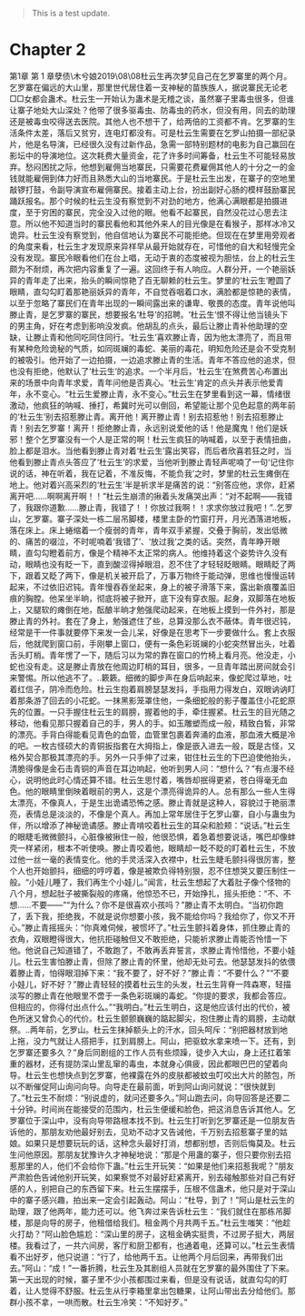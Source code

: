> This is a test update.
# Chapter 2

第1章 第 1 章孽债\\木兮娘2019\08\08杜云生再次梦见自己在乞罗寨里的两个月。乞罗寨在偏远的大山里，那里世代居住着一支神秘的苗族族人，据说寨民无论老□□女都会蛊术。杜云生一开始认为蛊术是无稽之谈，虽然寨子里毒虫很多，但谁让寨子地处大山深处？他带了很多驱毒虫、防毒虫的药水，但没有用，同去的助理还是被毒虫咬得送去医院。其他人也不想干了，给两倍的工资都不肯。乞罗寨的生活条件太差，落后又贫穷，连电灯都没有。可是杜云生需要在乞罗山拍摄一部纪录片，他是名导演，已经很久没有过新作品，急需一部特别题材的电影为自己赢回在影坛中的导演地位。这次耗费大量资金，花了许多时间筹备，杜云生不可能轻易放弃。愁闷困扰之际，他想到雇佣当地寨民，只需要花费雇佣其他人的十分之一的金钱就能雇佣到体力好而且熟悉大山的当地寨民。于是杜云生出发，在寨子的空地里敲锣打鼓，令副导演宣布雇佣寨民。接着主动上台，扮出副好心肠的模样鼓励寨民踊跃报名。那个时候的杜云生没有察觉到不对劲的地方，他满心满眼都是拍摄进度，至于穷困的寨民，完全没入过他的眼。他看不起寨民，自然没花过心思去注意。所以他不知道当时的寨民看他和其他外来人的目光像是在看猴子，那样冰冷又诡异。杜云生没有察觉到，他自信地认为寨民不可能拒绝。但现在在梦里用旁观者的角度来看，杜云生才发现原来异样早从最开始就存在，可惜他的自大和轻慢完全没有发现。寨民冷眼看他们在台上唱，无动于衷的态度被视为胆怯，台上的杜云生颇为不耐烦，再次把内容重复了一遍。这回终于有人响应。人群分开，一个艳丽妖异的青年走了出来，抬头的瞬间惊艳了百无聊赖的杜云生。梦里的‘杜云生’瞪圆了眼睛，直勾勾盯着那艳丽妖异的青年，不自觉吞咽着口水，满脸都是惊艳的表情，以至于忽略了寨民们在青年出现的一瞬间露出来的谦卑、敬畏的态度。青年说他叫滕止青，是乞罗寨的寨民，想要报名‘杜导’的招聘。‘杜云生’恨不得让他当镜头下的男主角，好在考虑到影响没发疯。他胡乱的点头，最后让滕止青补他助理的空缺，让滕止青和他同吃同住同行。‘杜云生’喜欢滕止青，因为他太漂亮了，而且带有某种危险诡秘的气质，如同斑斓的毒蛇、美丽的毒花，明知危险还是会不受克制的被吸引。他开始了一边拍摄，一边追求滕止青的生活。青年不答应他的追求，但也没有拒绝，他默认了‘杜云生’的追求。一个半月后，‘杜云生’在煞费苦心布置出来的场景中向青年求爱，青年问他是否真心。‘杜云生’肯定的点头并表示他爱青年，永不变心。“杜云生爱滕止青，永不变心。”杜云生在梦里看到这一幕，情绪很激动，他疯狂的呐喊、捶打，希冀时光可以倒回，希望能让那个见色起意的两年前的‘杜云生’别去招惹滕止青。离开他！离开滕止青！别去招惹他！别去招惹滕止青！别去乞罗寨！离开！拒绝滕止青，永远别说爱他的话！他是魔鬼！他们是妖邪！整个乞罗寨没有一个人是正常的啊！杜云生疯狂的呐喊着，以至于表情扭曲，脸上都是泪水。当他看到滕止青对着‘杜云生’露出笑容，而后者欣喜若狂之时，当他看到滕止青点头答应了‘杜云生’的求爱，当他听到滕止青轻声呢喃了一句‘记住你说的话，神在听着，我在记着，不准反悔，不能负我’之时，梦里的杜云生瘫倒在地上。他对着兴高采烈的‘杜云生’半是祈求半是痛苦的说：“别答应他，求你，赶紧离开吧……啊啊离开啊！！”杜云生崩溃的揪着头发痛哭出声：“对不起啊——我错了，我跟你道歉……滕止青，我错了！！你放过我啊！！求求你放过我吧！”..乞罗山，乞罗寨。寨子深处一栋二层吊脚楼，楼里主卧的竹窗打开，月光洒落进地板，落在床上。床上蜷缩着一个瘦弱的青年，青年双手紧握，交叠于胸前，发出低微的、痛苦的啜泣，不时呢喃着‘我错了’、‘放过我’之类的话。突然，青年睁开眼睛，直勾勾瞪着前方，像是个精神不太正常的病人。他维持着这个姿势许久没有动，眼睛也没有眨一下，直到酸涩得掉眼泪，忍不住了才轻轻眨眼睛。眼睛眨了两下，跟着又眨了两下，像是机关被开启了，万事万物终于能动弹，思维也慢慢运转起来，不过依旧迟钝。青年慢吞吞坐起来，身上的被子滑落下来，露出新痕覆盖旧痕的胸膛。他呆坐半晌，彻底将被子掀开，底下没有穿衣服。起身，双脚落在地板上，又腿软的瘫倒在地，酝酿半晌才勉强爬动起来，在地板上摸到一件外衬，那是滕止青的外衬。套在了身上，勉强遮住了些，总算没那么衣不蔽体。青年很迟钝，经常是干一件事就要停下来发一会儿呆，好像是在思考下一步要做什么。套上衣服后，他就爬到窗口前，手刚攀上窗口，便有一条色彩斑斓的小蛇突然冒出头，吐着舌头盯梢。青年愣了一下，随后习以为常的靠在窗口的竹椅上看月亮。他没走，小蛇也没有走。这是滕止青放在他周边盯梢的耳目，很多，一旦青年踏出房间就会引来警惕。所以他逃不了。..簌簌。细微的脚步声在身后响起来，像蛇爬过草地，吐着红信子，阴冷而危险。杜云生抱着肩膀瑟瑟发抖，手指用力得发白，双眼讷讷盯着那条游了回去的小花蛇。一抹黑影笼罩住他，一条细蛇般的影子覆盖住小花蛇原先的位置。一只手握住杜云生的肩膀，握着他的手，牵住握紧。杜云生的目光随之移动，他看见那只握着自己的手，男人的手。如玉雕塑而成一般，精致白皙，非常的漂亮。手背白得能看见青色的血管，血管里包裹着奔涌的血液，那血液大概是冷的吧。一枚古怪硕大的青铜扳指套在大拇指上，像是嵌入进去一般，既是古怪，又格外契合那极其漂亮的手。另外一只手伸了过来，钳住杜云生的下巴迫使他抬头，清脆得像是金石击青铜的声音在耳边响起，他听到男人问：“想什么？”有点漫不经心，说明他此时心情还算不错。杜云生思忖着，嘴唇却抿得更紧，苍白得毫无血色。他的眼睛里倒映着眼前的男人，这是个漂亮得诡异的人。总有那么一些人生得太漂亮，不像真人，于是生出诡谲恐怖之感。滕止青就是这种人，容貌过于艳丽漂亮，表情总是淡淡的，不像是个真人。再加上常年居住于乞罗山寨，自小与蛊虫为伴，所以增添了神秘诡谲感。滕止青啃咬着杜云生的耳朵和脸颊：“说话。”杜云生的眼睫毛微微颤抖，心脏像被揪住一般，他很恐惧，着急着想要说话，嘴巴却像蚌壳一样紧闭，根本不听使唤。滕止青咬着他，眼睛却一眨不眨的盯着杜云生，不放过他一丝一毫的表情变化。他的手灵活深入衣襟中，杜云生睫毛颤抖得很厉害，整个人也开始颤抖，细细的哼哼着，像是被欺负得特别狠，忍不住想哭又要压制住一般。“小娃儿睡了，我们再生个小娃儿。”闻言，杜云生想起了大着肚子像个怪物的八个月，想起肚子被撕裂般的疼痛，他惊恐不已，开始挣扎，摇头拒绝：“不、不想……不要——”“为什么？你不是很喜欢小孩吗？”滕止青不太明白。“当初你跑了，丢下我，拒绝我，不就是说你想要小孩，我不能给你吗？我给你了，你又不开心。”滕止青摇摇头：“你真难伺候，被惯坏了。”杜云生颤抖着身体，抓住滕止青的衣角，双眼瞪得很大，他抗拒碰触但又不敢拒绝，只能祈求滕止青能否怜惜一下他。他说自己知道错了，不敢跑了，不敢再丢弃誓言，求滕止青怜惜他，不要小娃儿。杜云生害怕滕止青，但除了滕止青的怀里，他却无处可去。他瑟瑟发抖的依偎着滕止青，怕得眼泪掉下来：“我不要了，好不好？”滕止青：“不要什么？”“不要小娃儿，好不好？”滕止青轻轻的摸着杜云生的头发，杜云生背脊一阵森寒，轻描淡写的滕止青在他眼里不啻于一条色彩斑斓的毒蛇。“你提的要求，我都会答应。但相应的，你得付出点什么。”“我明白。”杜云生明白，这是他应该付出的代价，被色所迷又曾负心的代价。杜云生颤颤巍巍的踮起脚尖，抱住滕止青的肩膀，主动献祭。..两年前，乞罗山。杜云生抹掉额头上的汗水，回头呵斥：“别把器材放到地上拖，没力气就让人搭把手，扛到肩膀上。阿山，把驱蚊水拿来喷一下。还有，到乞罗寨还要多久？”身后同剧组的工作人员有些烦躁，徒步入大山，身上还扛着笨重的器材，还有提防深山里乱窜的毒虫，本就身心俱疲，因此都眼巴巴的望着向导。杜云生也想快点到乞罗寨，他裸露在外的皮肤都被蚊虫叮咬出大片的脓包，所以不断催促阿山询问向导。向导走在最前面，听到阿山询问就说：“很快就到了。”杜云生不耐烦：“别说虚的，就问还要多久。”阿山跑去问，向导回答是还要二十分钟。时间尚在能接受的范围内，杜云生便缓和脸色，把这消息告诉其他人。乞罗寨位于深山中，没有向导带路根本找不到。杜云生打听到乞罗寨还是一位朋友告诉他的，那朋友劝他最好别去，见劝不动才又告诫他，千万别去招惹寨子里的姑娘。如果只是想要玩玩的话，这种念头最好打消，想都别想，否则后悔莫及。杜云生问他原因。那朋友犹豫许久才神秘地说：“那是个用蛊的寨子，但只要你别去招惹那里的人，他们不会给你下蛊。”杜云生开玩笑：“如果是他们来招惹我呢？”朋友严肃脸色告诫他别开玩笑，如果察觉不对最好赶紧离开，别去碰触那些对自己有好感的人，别把自己的东西留下来。杜云生摆摆手，压根不信蛊术，他只是对于深山中的寨子感兴趣，拍出来一定会引起轰动。阿山：“杜导，到了！”阿山是杜云生的助理，跟了他两年，能力还可以。他飞奔过来告诉杜云生：“我们就住在那栋吊脚楼，那是向导的房子，他租借给我们。租金两个月共两千五。”杜云生嗤笑：“他趁火打劫？”阿山脸色尴尬：“深山里的房子，这租金确实挺贵，不过房子挺大，两层楼。我看过了，一共六间房，客厅和厨卫都有，也通着电，还算可以。”杜云生表情看不出好歹，他只说道：“行了，给他两千五。让他两个月后回来，再带我们出去。”阿山：“成！”一番折腾，杜云生及其剧组人员就在乞罗寨的最外围住了下来。第一天出现的时候，寨子里不少小孩都围过来看，但是没有说话，就直勾勾的盯着，让人觉得不舒服。杜云生从行李箱里拿出包糖果，让阿山带出去分给他们。那群小孩不拿，一哄而散。杜云生冷笑：“不知好歹。”